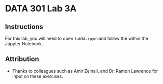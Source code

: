 # DATA 301 Lab 3A

## Instructions

For this lab, you will need to open `lab3A.ipynb`and follow the within the Jupyter Notebook.

## Attribution

- Thanks to colleagues such as Amir Zeinali, and Dr. Ramon Lawrence for input on these exercises.